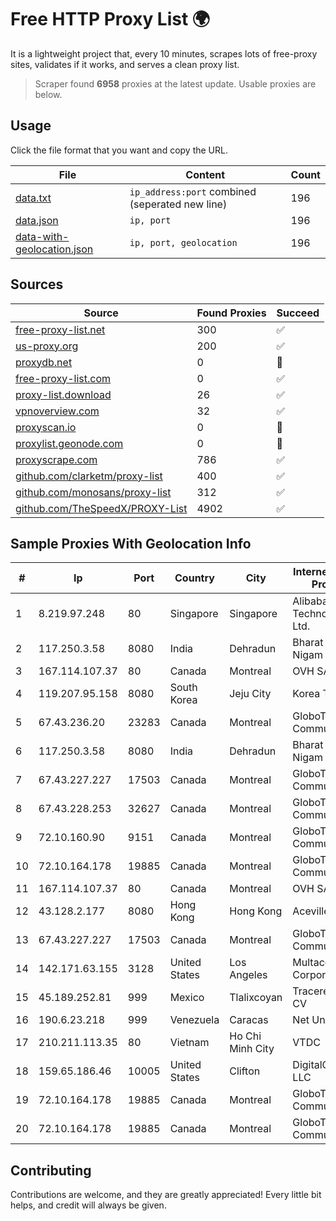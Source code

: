 
# Free HTTP Proxy List 🌍

It is a lightweight project that, every 10 minutes, scrapes lots of free-proxy sites, validates if it works, and serves a clean proxy list.


> Scraper found **6958** proxies at the latest update. Usable proxies are below.

## Usage

Click the file format that you want and copy the URL.


|File|Content|Count|
|----|-------|-----|
|[data.txt](https://raw.githubusercontent.com/themiralay/Proxy-List-World/master/data.txt)|`ip_address:port` combined (seperated new line)|196|
|[data.json](https://raw.githubusercontent.com/themiralay/Proxy-List-World/master/data.json)|`ip, port`|196|
|[data-with-geolocation.json](https://raw.githubusercontent.com/themiralay/Proxy-List-World/master/data-with-geolocation.json)|`ip, port, geolocation`|196|

## Sources

|Source|Found Proxies|Succeed|
|------|-------------|-------|
|[free-proxy-list.net](https://free-proxy-list.net)|300|✅|
|[us-proxy.org](https://www.us-proxy.org)|200|✅|
|[proxydb.net](http://proxydb.net)|0|🚫|
|[free-proxy-list.com](https://free-proxy-list.com/?page=&port=&type%5B%5D=http&type%5B%5D=https&up_time=0&search=Search)|0|✅|
|[proxy-list.download](https://www.proxy-list.download/HTTP)|26|✅|
|[vpnoverview.com](https://vpnoverview.com/privacy/anonymous-browsing/free-proxy-servers)|32|✅|
|[proxyscan.io](https://www.proxyscan.io)|0|🚫|
|[proxylist.geonode.com](https://proxylist.geonode.com/api/proxy-list?limit=300&page=1&sort_by=lastChecked&sort_type=desc&protocols=http,https)|0|🚫|
|[proxyscrape.com](https://api.proxyscrape.com/v2/?request=displayproxies&protocol=http&timeout=10000&country=all&ssl=all&anonymity=all)|786|✅|
|[github.com/clarketm/proxy-list](https://raw.githubusercontent.com/clarketm/proxy-list/master/proxy-list-raw.txt)|400|✅|
|[github.com/monosans/proxy-list](https://raw.githubusercontent.com/monosans/proxy-list/main/proxies/http.txt)|312|✅|
|[github.com/TheSpeedX/PROXY-List](https://raw.githubusercontent.com/TheSpeedX/PROXY-List/master/http.txt)|4902|✅|


## Sample Proxies With Geolocation Info

|#|Ip|Port|Country|City|Internet Service Provider|
|-|--|----|-------|----|-------------------------|
|1|8.219.97.248|80|Singapore|Singapore|Alibaba (US) Technology Co., Ltd.|
|2|117.250.3.58|8080|India|Dehradun|Bharat Sanchar Nigam Ltd|
|3|167.114.107.37|80|Canada|Montreal|OVH SAS|
|4|119.207.95.158|8080|South Korea|Jeju City|Korea Telecom|
|5|67.43.236.20|23283|Canada|Montreal|GloboTech Communications|
|6|117.250.3.58|8080|India|Dehradun|Bharat Sanchar Nigam Ltd|
|7|67.43.227.227|17503|Canada|Montreal|GloboTech Communications|
|8|67.43.228.253|32627|Canada|Montreal|GloboTech Communications|
|9|72.10.160.90|9151|Canada|Montreal|GloboTech Communications|
|10|72.10.164.178|19885|Canada|Montreal|GloboTech Communications|
|11|167.114.107.37|80|Canada|Montreal|OVH SAS|
|12|43.128.2.177|8080|Hong Kong|Hong Kong|Aceville Pte.ltd|
|13|67.43.227.227|17503|Canada|Montreal|GloboTech Communications|
|14|142.171.63.155|3128|United States|Los Angeles|Multacom Corporation|
|15|45.189.252.81|999|Mexico|Tlalixcoyan|Tracered SA De CV|
|16|190.6.23.218|999|Venezuela|Caracas|Net Uno|
|17|210.211.113.35|80|Vietnam|Ho Chi Minh City|VTDC|
|18|159.65.186.46|10005|United States|Clifton|DigitalOcean, LLC|
|19|72.10.164.178|19885|Canada|Montreal|GloboTech Communications|
|20|72.10.164.178|19885|Canada|Montreal|GloboTech Communications|



## Contributing

Contributions are welcome, and they are greatly appreciated! Every
little bit helps, and credit will always be given.

